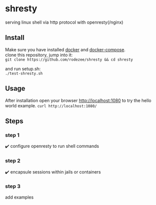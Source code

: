 # shresty

serving linux shell via http protocol with openresty(/nginx) 

## Install
Make sure you have installed [docker](https://docs.docker.com/get-docker/) and [docker-compose](https://docs.docker.com/compose/install/).  
clone this repository, jump into it:  
``
git clone https://github.com/rodezee/shresty && cd shresty
``
  
and run setup.sh:  
``
./test-shresty.sh
``
  
## Usage
After installation open your browser [http://localhost:1080](http://localhost:1080) to try the hello world example.
``
curl http://localhost:1080/
``
  
## Steps

### step 1
:heavy_check_mark: configure openresty to run shell commands

### step 2
:heavy_check_mark: encapsule sessions within jails or containers

### step 3
add examples

